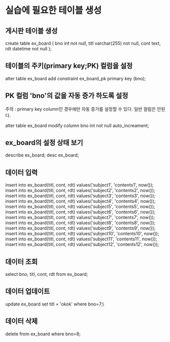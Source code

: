 # 실습에 필요한 테이블 생성

## 게시판 테이블 생성
create table ex_board (
	bno int not null,
	titl varchar(255) not null,
	cont text,
	rdt datetime not null
);

## 테이블의 주키(primary key;PK) 컬럼을 설정
alter table ex_board
	add constraint ex_board_pk primary key (bno);
	
## PK 컬럼 'bno'의 값을 자동 증가 하도록 설정
주의 : primary key column인 경우에만 자동 증가를 설정할 수 있다.
           일반 컬럼은 안된다.
     
alter table ex_board
	modify column bno int not null auto_increament;
	
## ex_board의 설정 상태 보기
describe ex_board;
desc ex_board;

## 데이터 입력
insert into ex_board(titl, cont, rdt) values('subject1', 'contents1', now());
insert into ex_board(titl, cont, rdt) values('subject2', 'contents2', now());
insert into ex_board(titl, cont, rdt) values('subject3', 'contents3', now());
insert into ex_board(titl, cont, rdt) values('subject4', 'contents4', now());
insert into ex_board(titl, cont, rdt) values('subject5', 'contents5', now());
insert into ex_board(titl, cont, rdt) values('subject6', 'contents6', now());
insert into ex_board(titl, cont, rdt) values('subject7', 'contents7', now());
insert into ex_board(titl, cont, rdt) values('subject8', 'contents8', now());
insert into ex_board(titl, cont, rdt) values('subject9', 'contents9', now());
insert into ex_board(titl, cont, rdt) values('subject10', 'contents10', now());
insert into ex_board(titl, cont, rdt) values('subject11', 'contents11', now());
insert into ex_board(titl, cont, rdt) values('subject12', 'contents12', now());

## 데이터 조회
select bno, titl, cont, rdt from ex_board;

## 데이터 업데이트
update ex_board set titl = 'okok' where bno=7;\

## 데이터 삭제
delete from ex_board where bno=8;

